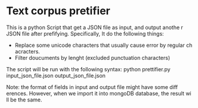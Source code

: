 # Text corpus pretifier
This is a python Script that get a JSON file as input, and output anothe
r JSON file after prefifying. Specifically, It do the following things:
- Replace some unicode characters that usually cause error by regular ch
acracters.
- Filter doucuments by lenght (excluded punctuation characters) 

The script will be run with the following syntax:
python prettifier.py input_json_file.json output_json_file.json

Note: the format of fields in input and output file might have some diff
erences. However, when we import it into mongoDB database, the result wi
ll be the same.
